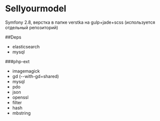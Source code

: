 Sellyourmodel
=======

Symfony 2.8, верстка в папке verstka на gulp+jade+scss (используется отдельный репозиторий)

##Deps

* elasticsearch
* mysql

###php-ext
* imagemagick
* gd (--with-gd=shared)
* mysql
* pdo
* json
* openssl
* filter
* hash
* mbstring
